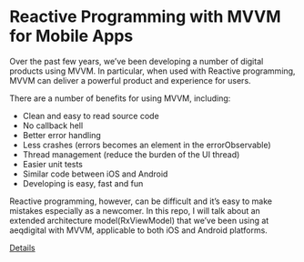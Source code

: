 # Reactive Programming with MVVM for Mobile Apps

Over the past few years, we’ve been developing a number of digital products using MVVM. In particular, when used with Reactive programming, MVVM can deliver a powerful product and experience for users.

There are a number of benefits for using MVVM, including:

* Clean and easy to read source code
* No callback hell
* Better error handling
* Less crashes (errors becomes an element in the errorObservable)
* Thread management (reduce the burden of the UI thread)
* Easier unit tests
* Similar code between iOS and Android
* Developing is easy, fast and fun

Reactive programming, however, can be difficult and it’s easy to make mistakes especially as a newcomer. In this repo, I will talk about an extended architecture model(RxViewModel) that we’ve been using at aeqdigital with MVVM, applicable to both iOS and Android platforms.

[Details](https://medium.com/aeqdigital/reactive-programming-with-mvvm-for-mobile-apps-9d5476f9ecc7)
